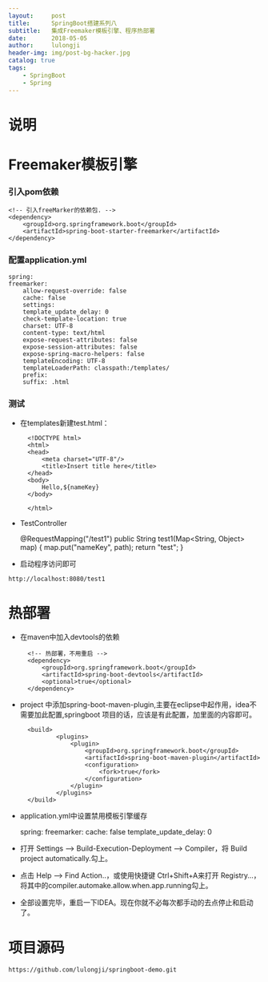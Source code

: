 ```yaml
---
layout:     post
title:      SpringBoot搭建系列八
subtitle:   集成Freemaker模板引擎、程序热部署
date:       2018-05-05
author:     lulongji
header-img: img/post-bg-hacker.jpg
catalog: true
tags:
    - SpringBoot
    - Spring
---
```


# 说明

# Freemaker模板引擎

### 引入pom依赖

    <!-- 引入freeMarker的依赖包. -->
    <dependency>
        <groupId>org.springframework.boot</groupId>
        <artifactId>spring-boot-starter-freemarker</artifactId>
    </dependency>    

### 配置application.yml

    spring:
    freemarker:
        allow-request-override: false
        cache: false
        settings:
        template_update_delay: 0
        check-template-location: true
        charset: UTF-8
        content-type: text/html
        expose-request-attributes: false
        expose-session-attributes: false
        expose-spring-macro-helpers: false
        templateEncoding: UTF-8
        templateLoaderPath: classpath:/templates/
        prefix:
        suffix: .html

### 测试

- 在templates新建test.html：

        <!DOCTYPE html>
        <html>
        <head>
            <meta charset="UTF-8"/>
            <title>Insert title here</title>
        </head>
        <body>
            Hello,${nameKey}
        </body>

        </html>


- TestController

    @RequestMapping("/test1")
    public String test1(Map<String, Object> map) {
        map.put("nameKey", path);
        return "test";
    }


- 启动程序访问即可

```http://localhost:8080/test1```


# 热部署
- 在maven中加入devtools的依赖

        <!-- 热部署，不用重启 -->
        <dependency>
            <groupId>org.springframework.boot</groupId>
            <artifactId>spring-boot-devtools</artifactId>
            <optional>true</optional>
        </dependency>

- project 中添加spring-boot-maven-plugin,主要在eclipse中起作用，idea不需要加此配置,springboot 项目的话，应该是有此配置，加里面的内容即可。

        <build>
                <plugins>
                    <plugin>
                        <groupId>org.springframework.boot</groupId>
                        <artifactId>spring-boot-maven-plugin</artifactId>
                        <configuration>
                            <fork>true</fork>
                        </configuration>
                    </plugin>
                </plugins>
        </build>

- application.yml中设置禁用模板引擎缓存

    spring:
        freemarker:
            cache: false
            template_update_delay: 0

- 打开 Settings –> Build-Execution-Deployment –> Compiler，将 Build project automatically.勾上。

- 点击 Help –> Find Action..，或使用快捷键 Ctrl+Shift+A来打开 Registry…，将其中的compiler.automake.allow.when.app.running勾上。

- 全部设置完毕，重启一下IDEA。现在你就不必每次都手动的去点停止和启动了。


# 项目源码
```https://github.com/lulongji/springboot-demo.git```
